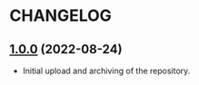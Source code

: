 # CHANGELOG

## [1.0.0](https://github.com/josantonius/wp-advanced-search/releases/tag/1.0.0) (2022-08-24)

* Initial upload and archiving of the repository.
